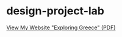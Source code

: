 # design-project-lab
[View My Website "Exploring Greece" (PDF)](https://raw.githubusercontent.com/emilyyiacobucci/design-project-lab/main/Exploring%20Greece.pdf)

